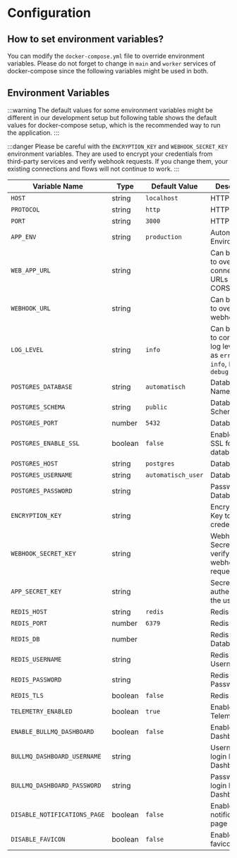 # Configuration

## How to set environment variables?

You can modify the `docker-compose.yml` file to override environment variables. Please do not forget to change in `main` and `worker` services of docker-compose since the following variables might be used in both.

## Environment Variables

:::warning
The default values for some environment variables might be different in our development setup but following table shows the default values for docker-compose setup, which is the recommended way to run the application.
:::

:::danger
Please be careful with the `ENCRYPTION_KEY` and `WEBHOOK_SECRET_KEY` environment variables. They are used to encrypt your credentials from third-party services and verify webhook requests. If you change them, your existing connections and flows will not continue to work.
:::

| Variable Name                | Type    | Default Value      | Description                                                                         |
| ---------------------------- | ------- | ------------------ | ----------------------------------------------------------------------------------- |
| `HOST`                       | string  | `localhost`        | HTTP Host                                                                           |
| `PROTOCOL`                   | string  | `http`             | HTTP Protocol                                                                       |
| `PORT`                       | string  | `3000`             | HTTP Port                                                                           |
| `APP_ENV`                    | string  | `production`       | Automatisch Environment                                                             |
| `WEB_APP_URL`                | string  |                    | Can be used to override connection URLs and CORS URL                                |
| `WEBHOOK_URL`                | string  |                    | Can be used to override webhook URL                                                 |
| `LOG_LEVEL`                  | string  | `info`             | Can be used to configure log level such as `error`, `warn`, `info`, `http`, `debug` |
| `POSTGRES_DATABASE`          | string  | `automatisch`      | Database Name                                                                       |
| `POSTGRES_SCHEMA`            | string  | `public`           | Database Schema                                                                     |
| `POSTGRES_PORT`              | number  | `5432`             | Database Port                                                                       |
| `POSTGRES_ENABLE_SSL`        | boolean | `false`            | Enable/Disable SSL for the database                                                 |
| `POSTGRES_HOST`              | string  | `postgres`         | Database Host                                                                       |
| `POSTGRES_USERNAME`          | string  | `automatisch_user` | Database User                                                                       |
| `POSTGRES_PASSWORD`          | string  |                    | Password of Database User                                                           |
| `ENCRYPTION_KEY`             | string  |                    | Encryption Key to store credentials                                                 |
| `WEBHOOK_SECRET_KEY`         | string  |                    | Webhook Secret Key to verify webhook requests                                       |
| `APP_SECRET_KEY`             | string  |                    | Secret Key to authenticate the user                                                 |
| `REDIS_HOST`                 | string  | `redis`            | Redis Host                                                                          |
| `REDIS_PORT`                 | number  | `6379`             | Redis Port                                                                          |
| `REDIS_DB`                   | number  |                    | Redis Database                                                                      |
| `REDIS_USERNAME`             | string  |                    | Redis Username                                                                      |
| `REDIS_PASSWORD`             | string  |                    | Redis Password                                                                      |
| `REDIS_TLS`                  | boolean | `false`            | Redis TLS                                                                           |
| `TELEMETRY_ENABLED`          | boolean | `true`             | Enable/Disable Telemetry                                                            |
| `ENABLE_BULLMQ_DASHBOARD`    | boolean | `false`            | Enable BullMQ Dashboard                                                             |
| `BULLMQ_DASHBOARD_USERNAME`  | string  |                    | Username to login BullMQ Dashboard                                                  |
| `BULLMQ_DASHBOARD_PASSWORD`  | string  |                    | Password to login BullMQ Dashboard                                                  |
| `DISABLE_NOTIFICATIONS_PAGE` | boolean | `false`            | Enable/Disable notifications page                                                   |
| `DISABLE_FAVICON`            | boolean | `false`            | Enable/Disable favicon                                                              |
